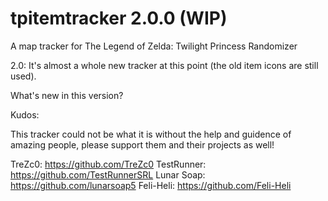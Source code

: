 # tpitemtracker 2.0.0 (WIP)
A map tracker for The Legend of Zelda: Twilight Princess Randomizer

2.0: It's almost a whole new tracker at this point (the old item icons are still used).

What's new in this version?

Kudos:

This tracker could not be what it is without the help and guidence of amazing people, please support them and their projects as well!

TreZc0: https://github.com/TreZc0
TestRunner: https://github.com/TestRunnerSRL
Lunar Soap: https://github.com/lunarsoap5
Feli-Heli: https://github.com/Feli-Heli
